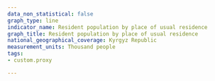 ```yaml
---
data_non_statistical: false
graph_type: line
indicator_name: Resident population by place of usual residence
graph_title: Resident population by place of usual residence
national_geographical_coverage: Kyrgyz Republic
measurement_units: Thousand people
tags:
- custom.proxy

---
```

